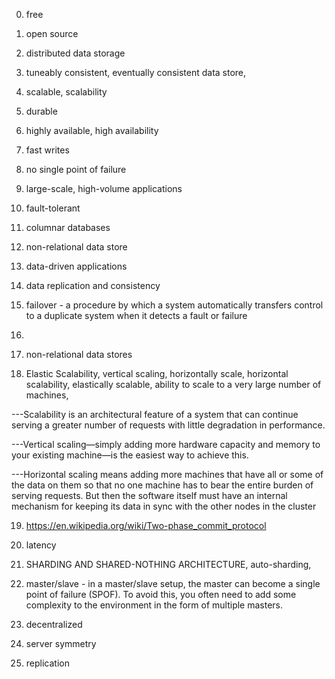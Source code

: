 0) free 

1) open source

2) distributed data storage

3) tuneably consistent, eventually consistent data store, 

4) scalable, scalability

5) durable

6) highly available,  high availability

7) fast writes

8) no single point of failure

9) large-scale, high-volume applications

10) fault-tolerant

11) columnar databases

12) non-relational data store

13) data-driven applications

14) data replication and consistency

15) failover  - a procedure by which a system automatically transfers control to a duplicate system when it detects a fault or failure

16)

17) non-relational data stores

18) Elastic Scalability,  vertical scaling, horizontally scale, horizontal scalability, elastically scalable, ability to scale to a very large number of machines, 

---Scalability is an architectural feature of a system that can continue serving a greater number of requests with little degradation in performance.

---Vertical scaling—simply adding more hardware capacity and memory to your existing machine—is the easiest way to achieve this. 

---Horizontal scaling means adding more machines that have all or some of the data on them so that no one machine has to bear the entire burden of serving requests. But then the software itself must have an internal mechanism for keeping its data in sync with the other nodes in the cluster


19) https://en.wikipedia.org/wiki/Two-phase_commit_protocol

20) latency

21) SHARDING AND SHARED-NOTHING ARCHITECTURE,  auto-sharding, 

22)  master/slave  - in a master/slave setup, the master can become a single point of failure (SPOF). To avoid this, you often need to add some complexity to the environment in the form of multiple masters.

23) decentralized

24) server symmetry

25) replication


